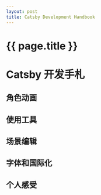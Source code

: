 ```yaml
---
layout: post
title: Catsby Development Handbook
---
```


{{ page.title }}
================
# Catsby 开发手札

## 角色动画

## 使用工具

## 场景编辑

## 字体和国际化

## 个人感受
